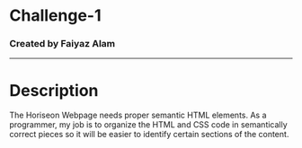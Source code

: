 # **Challenge-1**

### Created by Faiyaz Alam

---
# Description
The Horiseon Webpage needs proper semantic HTML elements. As a programmer, my job is to organize the HTML and CSS code in semantically correct pieces so it will be easier to identify certain sections of the content.

